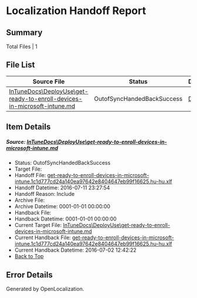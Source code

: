 # <a name='report-top'></a> Localization Handoff Report

## Summary
 Total Files | 1

## File List
 Source File | Status | Details 
 ----------- | ------ | ------- 
 [InTuneDocs\DeployUse\get-ready-to-enroll-devices-in-microsoft-intune.md](https://github.com/Microsoft/IntuneDocs-pr/blob/9f3bdda0f545650feab1b6a8d91b5b323415091f/InTuneDocs/DeployUse/get-ready-to-enroll-devices-in-microsoft-intune.md) | OutofSyncHandedBackSuccess | [Details](#5b32b90775670df902f4286b85f5af653029adb645)

## Item Details
##### <a name='5b32b90775670df902f4286b85f5af653029adb645'></a> Source: [InTuneDocs\DeployUse\get-ready-to-enroll-devices-in-microsoft-intune.md](https://github.com/Microsoft/IntuneDocs-pr/blob/9f3bdda0f545650feab1b6a8d91b5b323415091f/InTuneDocs/DeployUse/get-ready-to-enroll-devices-in-microsoft-intune.md)
* Status: OutofSyncHandedBackSuccess
* Target File: 
* Handoff File: [get-ready-to-enroll-devices-in-microsoft-intune.1c1d777cd24a140ea97642e8404647eb99f16625.hu-hu.xlf](https://github.com/Microsoft/EM.handoff/blob/73a2d65add5ecc361393e3ed1a339e6dc0c885ee/ol-handoff/Microsoft/IntuneDocs-pr.hu-hu/master/get-ready-to-enroll-devices-in-microsoft-intune.1c1d777cd24a140ea97642e8404647eb99f16625.hu-hu.xlf)
* Handoff Datetime: 2016-07-11 23:27:54
* Handoff Reason: Include
* Archive File: 
* Archive Datetime: 0001-01-01 00:00:00
* Handback File: 
* Handback Datetime: 0001-01-01 00:00:00
* Current Target File: [InTuneDocs\DeployUse\get-ready-to-enroll-devices-in-microsoft-intune.md](https://github.com/Microsoft/IntuneDocs-pr.hu-hu/blob/479764c7a918dc7dab2ff4c764013817619bfff0/InTuneDocs/DeployUse/get-ready-to-enroll-devices-in-microsoft-intune.md)
* Current Handback File: [get-ready-to-enroll-devices-in-microsoft-intune.1c1d777cd24a140ea97642e8404647eb99f16625.hu-hu.xlf](https://github.com/Microsoft/EM.handback/blob/fcf8e57919546bf69d3385518af183dab2fc2608/ol-handback/Microsoft/IntuneDocs-pr.hu-hu/master/get-ready-to-enroll-devices-in-microsoft-intune.1c1d777cd24a140ea97642e8404647eb99f16625.hu-hu.xlf)
* Current Handback Datetime: 2016-07-02 12:42:22
* [Back to Top](#report-top)


## Error Details

Generated by OpenLocalization.
